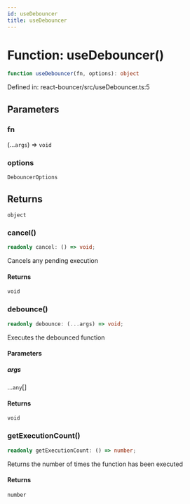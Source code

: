 ```yaml
---
id: useDebouncer
title: useDebouncer
---
```


<!-- DO NOT EDIT: this page is autogenerated from the type comments -->

# Function: useDebouncer()

```ts
function useDebouncer(fn, options): object
```

Defined in: react-bouncer/src/useDebouncer.ts:5

## Parameters

### fn

(...`args`) => `void`

### options

`DebouncerOptions`

## Returns

`object`

### cancel()

```ts
readonly cancel: () => void;
```

Cancels any pending execution

#### Returns

`void`

### debounce()

```ts
readonly debounce: (...args) => void;
```

Executes the debounced function

#### Parameters

##### args

...`any`[]

#### Returns

`void`

### getExecutionCount()

```ts
readonly getExecutionCount: () => number;
```

Returns the number of times the function has been executed

#### Returns

`number`
